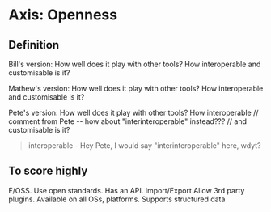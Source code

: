 # Axis: Openness

## Definition

Bill's version: How well does it play with other tools? How interoperable and customisable is it?

Mathew's version: How well does it play with other tools? How interoperable and customisable is it?

Pete's version: How well does it play with other tools? How interoperable // comment from Pete -- how about "interinteroperable" instead??? // and customisable is it?

> interoperable - Hey Pete, I would say "interinteroperable" here, wdyt? 

## To score highly

F/OSS. Use open standards. Has an API. Import/Export Allow 3rd party plugins. Available on all OSs, platforms. Supports structured data